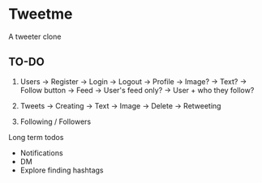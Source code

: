 # Tweetme
A tweeter clone

## TO-DO
1. Users
  -> Register
  -> Login
  -> Logout
  -> Profile
    -> Image?
    -> Text?
    -> Follow button
  -> Feed
    -> User's feed only?
    -> User + who they follow?

2. Tweets
  -> Creating
    -> Text
    -> Image
  -> Delete
  -> Retweeting

3. Following / Followers

Long term todos
- Notifications
- DM
- Explore finding hashtags